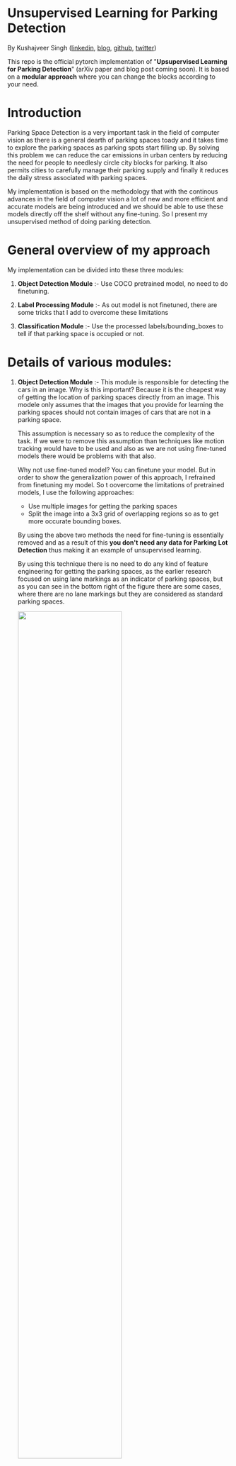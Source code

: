 # Unsupervised Learning for Parking Detection
By Kushajveer Singh ([linkedin](https://www.linkedin.com/in/kushaj/), [blog](https://medium.com/@kushajreal), [github](https://github.com/KushajveerSingh), [twitter](https://twitter.com/Kkushaj))

This repo is the official pytorch implementation of "**Upsupervised Learning for Parking Detection**" (arXiv paper and blog post coming soon). It is based on a **modular approach** where you can change the blocks according to your need.

# Introduction
Parking Space Detection is a very important task in the field of computer vision as there is a general dearth of parking spaces toady and it takes time to explore the parking spaces as parking spots start filling up. By solving this problem we can reduce the car emissions in urban centers by reducing the need for people to needlesly circle city blocks for parking. It also permits cities to carefully manage their parking supply and finally it reduces the daily stress associated with parking spaces.

My implementation is based on the methodology that with the continous advances in the field of computer vision a lot of new and more efficient and accurate models are being introduced and we should be able to use these models directly off the shelf without any fine-tuning. So I present my unsupervised method of doing parking detection.

# General overview of my approach

My implementation can be divided into these three modules:
1. **Object Detection Module** :- Use COCO pretrained model, no need to do finetuning.

2. **Label Processing Module** :- As out model is not finetuned, there are some tricks that I add to overcome these limitations

3. **Classification Module** :- Use the processed labels/bounding_boxes to tell if that parking space is occupied or not.

# Details of various modules:
1. **Object Detection Module** :- This module is responsible for detecting the cars in an image. Why is this important? Because it is the cheapest way of getting the location of parking spaces directly from an image. This modele only assumes that the images that you provide for learning the parking spaces should not contain images of cars that are not in a parking space.

    This assumption is necessary so as to reduce the complexity of the task. If we were to remove this assumption than techniques like motion tracking would have to be used and also as we are not using fine-tuned models there would be problems with that also.

    Why not use fine-tuned model? You can finetune your model. But in order to show the generalization power of this approach, I refrained from finetuning my model. So t oovercome the limitations of pretrained models, I use the following approaches:
    * Use multiple images for getting the parking spaces
    * Split the image into a 3x3 grid of overlapping regions so as to get more occurate bounding boxes. 
    
    By using the above two methods the need for fine-tuning is essentially removed and as a result of this **you don't need any data for Parking Lot Detection** thus making it an example of unsupervised learning.

    By using this technique there is no need to do any kind of feature engineering for getting the parking spaces, as the earlier research focused on using lane markings as an indicator of parking spaces, but as you can see in the bottom right of the figure there are some cases, where there are no lane markings but they are considered as standard parking spaces.

    <img src='extra/fe_drawback_edit.jpg' width=70%>

2. **Label Processing Module** :- I use label to refer to the bounding boxes produced by the object detection model. Now to process the labels/bounding boxes we require this module. This module mainly solves the following:
    * Combine bounding boxes from multiple images
    * Combine bounding boxes from the multiple splits of an image with the original image
    * Techniques to remove all the redundant and overlapping bounding boxes and cleaning the labels.

3. **Classification Module** :- This module takes as input the processed labels as produced by the Label Processing Module and classifies the patches of bounding boxes as occupied or not.

# How to extend these modules
1. **Object Detection Module** :- This repo used [M2Det](https://arxiv.org/abs/1811.04533) as a object detection model. If you want to use some other model for object detection all you need to do is clone the source code of the model and run the inference script.

    1. Refer to the [Directory Structure](#directory-structure) for details on how to setup up your directory.
    2. Clone the source code of your object detction model in `src/`
    3. Refer to the model instructions on how to do inference for your images. The final output should be a dictionary such that `locs[img_path] = [list of bounding boxes for that image]` and the bounding boxes should be `(x_min, y_min, x_max, y_max)` i.e. topleft corner and bottom right corner. And the dictionary should be stored as binary pickled object as
        ```python
        f = open('save_name.txt', 'wb')
        pickle.dump(locs)
        f.close()
        ```
        Refer to `src/m2det/parking_detect_split.py` on how I modified the script for the above cases.

2. **Label Processing Module** :- No changes need to be made here

3. **Classification Module** :- `src/scripts/classify_patches.py` performs this step and the following loads the desired model.
    ```python
    model = load_model()
    ```

    So to use another model you just need to define a function that returns your model. The code for my `load_model()` is as follows
    ```python
    def load_model():
        # By default the model is loaded on CPU
        model = resnet50()
        model.load_state_dict(torch.load('src/scripts/f_classifier.pth'))
        model.eval()
        return model
    ```

# Directory Structure
To make things easier I made the following directory structure. There are two main folder `Data/` and `src/`. 

The `Data/` folder contains the following:
* labels :- This folder contains all the labels/bounding_boxes that our object detection model would produce. This would also contain the labels processed by the Label Processing Module. The labels are written as binary pickled files by default. Every label has the following terminology 
    * `{name_of_parking_space}.txt`for the labels produced by object detection moduule (e.b.`pakring1.txt`)
    * `{name_of_parking_space}_processed.txt` for the labels produced by the label processing module (e.b. `parking1_processed.txt`)
* folders for each parking space. I named all my parking spaces as `parking1`, `parking2`, and so on. In case I split the image into a 3x3 grid then the folder looks like `parking1_split`
* parking1 :- Each parking space has further 2 folders
    * train :- these contains the images that I use for getting the parking spaces for that parking space. By default various results are also stored here by default.
        1.  *_m2det.jpg :- These are the images saved by m2det object detection model with the bounding
        boxes as predicted by m2det.
        2.  *_split.jpg :- These are the images that we get after spliting our original image into 
            smaller 3x3 images
        3.  *_result.jpg :- These are the images that are saved after processing the labels. So these
            images contain the final bounding boxes that our classifier model will use.
    * test :- These contains the images that I use for testing my model for that parking space. So if an image has the following name `image1.jpg` then the result of my model is stored as `image1_result.jpg`.

The `src/` has the following structure
* m2det :- This is the github clone of the official m2det implementation. Redundant code has been removed and the model has been converted to PyTorch1.0
* scripts :- All the scripts that I use in this project.

# Requirements
* Python 3.6+
* Pytorch 1.0+
* skimage
* imageio
* OpenCV

# Install
1. Install PyTorch 1.0 and torchvision from the following [official instructions](https://pytorch.org/).
2. To install the other dependencies use the following instructions
    ```
    # If using pip
    pip install numpy
    pip install matplotlib
    pip install imageio
    pip install scikit-image
    pip install opencv-python
    ```

    ```
    # If using conda
    conda install -c anaconda numpy
    conda install -c conda-forge matplotlib
    conda install -c conda-forge opencv
    conda install -c menpo imageio 
    conda install -c conda-forge scikit-image
    ```
3. Download the m2det [official weights](https://drive.google.com/file/d/1NM1UDdZnwHwiNDxhcP-nndaWj24m-90L/view) and place them in `src/m2det/weights/`.

# Software environment which I used for testing
* Python 3.7.3
* PyTorch 1.0.1
* CUDA 10.0
* CUDNN 7.3.1
* OpenCV 4.0
* skimage 0.15.0
* imageio 2.5.0

# How to test for own parking space
1. Follow the [Directory Structure](#directory-structure) to setup your own parking space. For this example I use `parking1` as my parking space.
    
    So I created folder `Data/parking1` and then create `Data/parking1/train` and `Data/parking1/test`. Place the images for getting the parking space in the `train` folder and the images for testing in the `test` folder.

2. To split the images run
    ```
    python src/scripts/split_images.py -f=parking1
    ```
3. Now we use Object Detection Module i.e. get M2Det predictions.
    ```
    python src/m2det/parking_detect_split.py -f=parking1 --save --show
    ```
4. Now we use the Label Processing Module
    ```
    python src/scripts/process_labels.py -f=parking1
    ```
5. Now we use the Classification Module
    ```
    python src/scripts/classify_patches.py -f=parking1 --show --save --cuda
    ```

For knowing what these scripts do I have a DEMO.md is provided. But the the code that DEMO.md used is slightly different from the above cases. It uses an alternate implementation where you don't want to split the images.